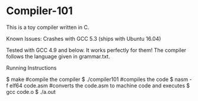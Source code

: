 # Compiler-101

This is a toy compiler written in C.

Known Issues: Crashes with GCC 5.3 (ships with Ubuntu 16.04)

Tested with GCC 4.9 and below. It works perfectly for them! The compiler follows the language given in grammar.txt.

Running Instructions

$ make #compile the compiler
$ ./compiler101 <filename> #compiles the code
$ nasm -f elf64 code.asm #converts the code.asm to machine code and executes
$ gcc code.o
$ ./a.out 
